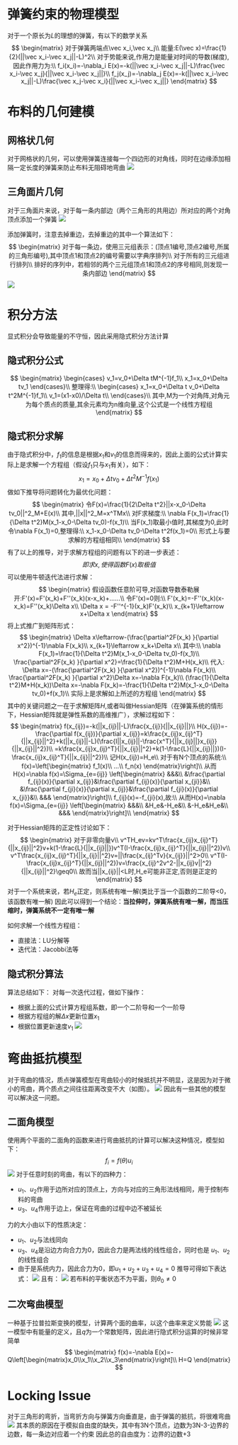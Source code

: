 # 弹簧约束的物理模型
对于一个原长为$L$的理想的弹簧，有以下的数学关系
$$
\begin{matrix}
对于弹簧两端点\vec x_i,\vec x_j\\
能量:E(\vec x)=\frac{1}{2}(||\vec x_i-\vec x_j||-L)^2\\
对于势能来说,作用力是能量对时间的导数(梯度),因此作用力为:\\
f_i(x_i)=-\nabla_i E(x)=-k(||\vec x_i-\vec x_j||-L)\frac{\vec x_i-\vec x_j}{||\vec x_i-\vec x_j||}\\
f_j(x_j)=-\nabla_j E(x)=-k(||\vec x_i-\vec x_j||-L)\frac{\vec x_j-\vec x_i}{||\vec x_i-\vec x_j||}
\end{matrix}
$$

# 布料的几何建模

## 网格状几何
对于网格状的几何，可以使用弹簧连接每一个四边形的对角线，同时在边缘添加相隔一定长度的弹簧来防止布料无阻碍地弯曲
![](基于物理的计算机动画/布料模拟/1.png)

## 三角面片几何
对于三角面片来说，对于每一条内部边（两个三角形的共用边）所对应的两个对角顶点添加一个弹簧
![](基于物理的计算机动画/布料模拟/2.png)

添加弹簧时，注意去掉重边，去掉重边的其中一个算法如下：
$$
\begin{matrix}
对于每一条边，使用三元组表示：(顶点1编号,顶点2编号,所属的三角形编号),其中顶点1和顶点2的编号需要以字典序排列\\
对于所有的三元组进行排列\\
排好的序列中，若相邻的两个三元组顶点1和顶点2的序号相同,则发现一条内部边
\end{matrix}
$$
![](基于物理的计算机动画/布料模拟/3.png)

# 积分方法
显式积分会导致能量的不守恒，因此采用隐式积分方法计算

## 隐式积分公式
$$
\begin{matrix}
\begin{cases}
v_1=v_0+\Delta tM^{-1}f_1\\
x_1=x_0+\Delta tv_1
\end{cases}\\
整理得:\\
\begin{cases}
x_1=x_0+\Delta t v_0+\Delta t^2M^{-1}f_1\\
v_1=(x1-x0)/\Delta t\\
\end{cases}\\
其中,M为一个对角阵,对角元为每个质点的质量,其余元素均为n维向量,这个公式是一个线性方程组
\end{matrix}
$$

## 隐式积分求解
由于隐式积分中，$f_1$的信息是根据$x_1$和$v_1$的信息而得来的，因此上面的公式计算实际上是求解一个方程组（假设$f_1$只与$x_1$有关），如下：
$$
x_1=x_0+\Delta t v_0+\Delta t^2M^{-1}f(x_1)
$$
做如下推导将问题转化为最优化问题：
$$
\begin{matrix}
令F(x)=\frac{1}{2\Delta t^2}||x-x_0-\Delta tv_0||^2_M+E(x)\\
其中,||x||^2_M=x^TMx\\
对F求梯度:\\
\nabla F(x_1)=\frac{1}{\Delta t^2}M(x_1-x_0-\Delta tv_0)-f(x_1)\\
当F(x_1)取最小值时,其梯度为0,此时令\nabla F(x_1)=0,整理得:\\
x_1-x_0-\Delta tv_0-\Delta t^2f(x_1)=0\\
形式上与要求解的方程组相同\\
\end{matrix}
$$
有了以上的推导，对于求解方程组的问题有以下的进一步表述：
$$
即求x,使得函数F(x)取极值
$$
可以使用牛顿迭代法进行求解：
$$
\begin{matrix}
假设函数任意阶可导,对函数导数泰勒展开:F'(x)=F'(x_k)+F''(x_k)(x-x_k)+......\\
令F'(x)=0则:\\
F'(x_k)=-F''(x_k)(x-x_k)=F''(x_k)\Delta x\\
\Delta x = -F''^{-1}(x_k)F'(x_k)\\
x_{k+1}\leftarrow x+\Delta x
\end{matrix}
$$
将上式推广到矩阵形式：
$$
\begin{matrix}
\Delta x\leftarrow-(\frac{\partial^2F(x_k) }{\partial x^2})^{-1}\nabla F(x_k)\\
x_{k+1}\leftarrow x_k+\Delta x\\
其中:\\
\nabla F(x_1)=\frac{1}{\Delta t^2}M(x_1-x_0-\Delta tv_0)-f(x_1)\\
\frac{\partial^2F(x_k) }{\partial x^2}=\frac{1}{\Delta t^2}M+H(x_k)\\
代入:
\Delta x=-(\frac{\partial^2F(x_k) }{\partial x^2})^{-1}\nabla F(x_k)\\
\frac{\partial^2F(x_k) }{\partial x^2}\Delta x=-\nabla F(x_k)\\
(\frac{1}{\Delta t^2}M+H(x_k))\Delta x=-\nabla F(x_k)=-\frac{1}{\Delta t^2}M(x_1-x_0-\Delta tv_0)+f(x_1)\\
实际上是求解如上所述的方程组
\end{matrix}
$$
其中的关键问题之一在于求解矩阵$H$,或者叫做Hessian矩阵（在弹簧系统的情形下，Hessian矩阵就是弹性系数的高维推广），求解过程如下：
$$
\begin{matrix}
f(x_{ij})=-k(||x_{ij}||-L)\frac{x_{ij}}{||x_{ij}||}\\
H(x_{ij})=-\frac{\partial f(x_{ij})}{\partial x_{ij}}=k\frac{x_{ij}x_{ij}^T}{||x_{ij}||^2}+k(||x_{ij}||-L)(\frac{I||x_{ij}||-\frac{x^T}{||x_{ij}||}x_{ij}}{||x_{ij}||^2})\\
=k\frac{x_{ij}x_{ij}^T}{||x_{ij}||^2}+k(1-\frac{L}{||x_{ij}||})(I-\frac{x_{ij}x_{ij}^T}{||x_{ij}||^2})\\
记H(x_{ij})=H_e\\
对于有N个顶点的系统:\\
f(x)=\left[\begin{matrix}
f_1(x)\\
...\\
f_n(x)
\end{matrix}\right]\\
从而H(x)=\nabla f(x)=\Sigma_{e={ij}}
\left[\begin{matrix}
&&&\\
&\frac{\partial f_{ij}(x)}{\partial x_{ij}}&\frac{\partial f_{ij}(x)}{\partial x_{ji}}&\\
&\frac{\partial f_{ji}(x)}{\partial x_{ij}}&\frac{\partial f_{ji}(x)}{\partial x_{ji}}&\\
&&&
\end{matrix}\right]\\
f_{ij}(x)=-f_{ji}(x),故:\\
从而H(x)=\nabla f(x)=\Sigma_{e={ij}}
\left[\begin{matrix}
&&&\\
&H_e&-H_e&\\
&-H_e&H_e&\\
&&&
\end{matrix}\right]\\
\end{matrix}
$$

对于Hessian矩阵的正定性讨论如下：
$$
\begin{matrix}
对于非零向量v\\
v^TH_ev=kv^T\frac{x_{ij}x_{ij}^T}{||x_{ij}||^2}v+k(1-\frac{L}{||x_{ij}||})v^T(I-\frac{x_{ij}x_{ij}^T}{||x_{ij}||^2})v\\
v^T\frac{x_{ij}x_{ij}^T}{||x_{ij}||^2}v=||\frac{x_{ij}^Tv}{x_{ij}}||^2>0\\
v^T(I-\frac{x_{ij}x_{ij}^T}{||x_{ij}||^2})v=\frac{x_{ij}^2v^2-||x_{ij}v||^2}{||x_{ij}||^2}\geq0\\
故而当||x_{ij}||<L时,H_e可能非正定,否则是正定的
\end{matrix}
$$
对于一个系统来说，若$H_e$正定，则系统有唯一解(类比于当一个函数的二阶导<0，该函数有唯一解)
因此可以得到一个结论：**当拉伸时，弹簧系统有唯一解，而当压缩时，弹簧系统不一定有唯一解**

如何求解一个线性方程组：
+ 直接法：LU分解等
+ 迭代法：Jacobbi法等

## 隐式积分算法
算法总结如下：
对每一次迭代过程，做如下操作：
+ 根据上面的公式计算方程组系数，即一个二阶导和一个一阶导
+ 根据方程组的解$\Delta x$更新位置$x_1$
+ 根据位置更新速度$v_1$
![](13.png)

# 弯曲抵抗模型
对于弯曲的情况，质点弹簧模型在弯曲较小的时候抵抗并不明显，这是因为对于微小的弯曲，两个质点之间往往距离改变不大（如图）。
![](基于物理的计算机动画/布料模拟/4.png)
因此有一些其他的模型可以解决这一问题。

## 二面角模型
使用两个平面的二面角的函数来进行弯曲抵抗的计算可以解决这种情况，模型如下：
$$
f_i=f(\theta)u_i
$$
![](基于物理的计算机动画/布料模拟/5.png)
对于任意时刻的弯曲，有以下的四种力：
+ $u_1$、$u_2$作用于边所对应的顶点上，方向与对应的三角形法线相同，用于控制布料的弯曲
+ $u_3$、$u_4$作用于边上，保证在弯曲的过程中边不被延长

力的大小由以下的性质决定：
+  $u_1$、$u_2$与法线同向
+  $u_3$、$u_4$是沿边方向合力为0，因此合力是两法线的线性组合，同时也是 $u_1$、$u_2$的线性组合
+ 由于是系统内力，因此合力为0，即$u_1+u_2+u_3+u_4=0$
推导可得如下表达式：
![](基于物理的计算机动画/布料模拟/6.png)
且有：
![](基于物理的计算机动画/布料模拟/7.png)
若布料的平衡状态不为平面，则$\theta_0\neq0$

## 二次弯曲模型
一种基于拉普拉斯变换的模型，计算两个面的曲率，以这个曲率来定义势能
![](基于物理的计算机动画/布料模拟/8.png)
这一模型中有能量的定义，且$q$为一个常数矩阵，因此进行隐式积分运算的时候非常简单
$$
\begin{matrix}
f(x)=-\nabla E(x)=-Q\left[\begin{matrix}x_0\\x_1\\x_2\\x_3\end{matrix}\right]\\
H=Q
\end{matrix}
$$

# Locking Issue
对于三角形的弯折，当弯折方向与弹簧方向垂直是，由于弹簧的抵抗，将很难弯曲
![](基于物理的计算机动画/布料模拟/9.png)
其本质的原因在于模拟自由度的缺失，其中有3N个顶点，边数为3N-3-边界的边数，每一条边对应着一个约束
因此总的自由度为：边界的边数+3